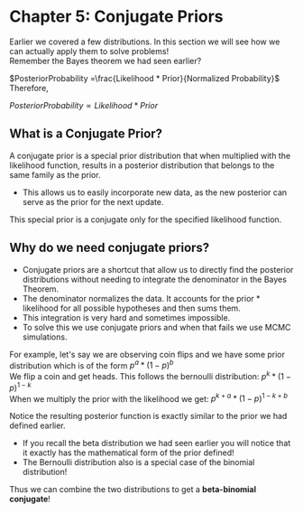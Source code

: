 # Chapter 5: Conjugate Priors
Earlier we covered a few distributions. In this section we will see how we can actually apply them to solve problems!  
Remember the Bayes theorem we had seen earlier?  

$PosteriorProbability =\frac{Likelihood * Prior}{Normalized Probability}$  
Therefore,

$Posterior Probability  ∝   Likelihood * Prior$ 

## What is a Conjugate Prior?
A conjugate prior is a special prior distribution that when multiplied with the likelihood function, results in a posterior distribution that belongs to the same family as the prior.
* This allows us to easily incorporate new data, as the new posterior can serve as the prior for the next update.

This special prior is a conjugate only for the specified likelihood function.

## Why do we need conjugate priors?
* Conjugate priors are a shortcut that allow us to directly find the posterior distributions without needing to integrate the denominator in the Bayes Theorem. 
* The denominator normalizes the data. It accounts for the prior * likelihood for all possible hypotheses and then sums them. 
* This integration is very hard and sometimes impossible. 
* To solve this we use conjugate priors and when that fails we use MCMC simulations. 

For example, let's say we are observing coin flips and we have some prior distribution which is of the form $p^a * (1-p)^b$  
We flip a coin and get heads. This follows the bernoulli distribution: $p^k *(1-p)^{1-k}$  
When we multiply the prior with the likelihood we get: $p^{k+a} * (1-p)^{1-k+b}$

Notice the resulting posterior function is exactly similar to the prior we had defined earlier. 
* If  you recall the beta distribution we had seen earlier you will notice that it exactly has the mathematical form of the prior defined! 
* The Bernoulli distribution also is a special case of the binomial distribution!

Thus we can combine the two distributions to get a **beta-binomial conjugate**!
